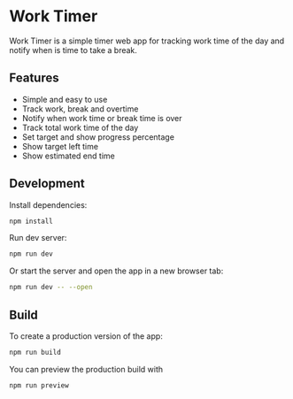 # Work Timer

Work Timer is a simple timer web app for tracking work time of the day and notify when is time to take a break.

## Features

- Simple and easy to use
- Track work, break and overtime
- Notify when work time or break time is over
- Track total work time of the day
- Set target and show progress percentage
- Show target left time
- Show estimated end time

## Development

Install dependencies:

```bash
npm install
```

Run dev server:

```bash
npm run dev
```

Or start the server and open the app in a new browser tab:

```bash
npm run dev -- --open
```

## Build

To create a production version of the app:

```bash
npm run build
```

You can preview the production build with

```bash
npm run preview
```
